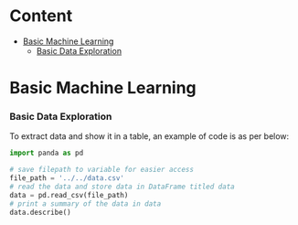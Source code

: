 # Content
- [Basic Machine Learning](#basicml)
    - [Basic Data Exploration](#dataexploration)


<a name ="basicml"></a>
# Basic Machine Learning


<a name="dataexploration"></a>
### Basic Data Exploration

To extract data and show it in a table, an example of code is as per below:

```python
import panda as pd

# save filepath to variable for easier access
file_path = '../../data.csv'
# read the data and store data in DataFrame titled data
data = pd.read_csv(file_path) 
# print a summary of the data in data
data.describe()

```
